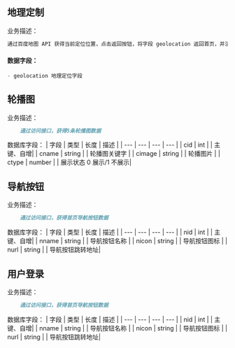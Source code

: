 ## 地理定制

业务描述：

```md
通过百度地图 API 获得当前定位位置，点击返回按钮，将字段 geolocation 返回首页，并渲染
```

#### 数据字段：

```js
- geolocation 地理定位字段
```

## 轮播图

业务描述：

```md
    通过访问接口，获得5条轮播图数据
```

数据库字段：
| 字段 | 类型 | 长度 | 描述 |
| --- | --- | --- | --- |
| cid | int | | 主键、自增|
| cname | string | | 轮播图关键字 |
| cimage | string | | 轮播图片 |
| ctype | number | | 展示状态 0 展示/1 不展示|

## 导航按钮

业务描述：

```md
    通过访问接口，获得首页导航按钮数据
```

数据库字段：
| 字段 | 类型 | 长度 | 描述 |
| --- | --- | --- | --- |
| nid | int | | 主键、自增|
| nname | string | | 导航按钮名称 |
| nicon | string | | 导航按钮图标 |
| nurl | string | | 导航按钮跳转地址|

## 用户登录

业务描述：

```md
    通过访问接口，获得首页导航按钮数据
```

数据库字段：
| 字段 | 类型 | 长度 | 描述 |
| --- | --- | --- | --- |
| nid | int | | 主键、自增|
| nname | string | | 导航按钮名称 |
| nicon | string | | 导航按钮图标 |
| nurl | string | | 导航按钮跳转地址|
